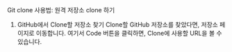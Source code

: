 Git clone 사용법: 원격 저장소 clone 하기

1. GitHub에서 Clone할 저장소 찾기
Clone할 GitHub 저장소를 찾았다면, 저장소 페이지로 이동합니다. 여기서 Code 버튼을 클릭하면, Clone에 사용할 URL을 볼 수 있습니다.

